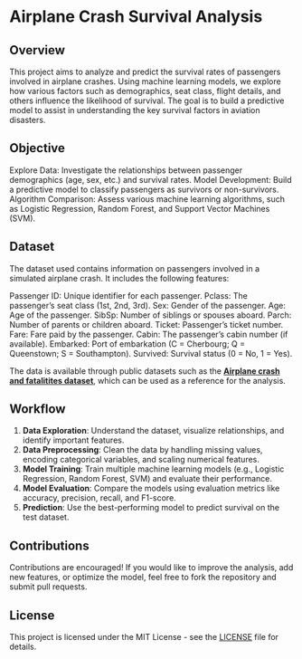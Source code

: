 # Airplane Crash Survival Analysis

## Overview

This project aims to analyze and predict the survival rates of passengers involved in airplane crashes. Using machine learning models, we explore how various factors such as demographics, seat class, flight details, and others influence the likelihood of survival. The goal is to build a predictive model to assist in understanding the key survival factors in aviation disasters.

## Objective
Explore Data: Investigate the relationships between passenger demographics (age, sex, etc.) and survival rates.
Model Development: Build a predictive model to classify passengers as survivors or non-survivors.
Algorithm Comparison: Assess various machine learning algorithms, such as Logistic Regression, Random Forest, and Support Vector Machines (SVM).

## Dataset

The dataset used contains information on passengers involved in a simulated airplane crash. It includes the following features:

Passenger ID: Unique identifier for each passenger.
Pclass: The passenger’s seat class (1st, 2nd, 3rd).
Sex: Gender of the passenger.
Age: Age of the passenger.
SibSp: Number of siblings or spouses aboard.
Parch: Number of parents or children aboard.
Ticket: Passenger’s ticket number.
Fare: Fare paid by the passenger.
Cabin: The passenger’s cabin number (if available).
Embarked: Port of embarkation (C = Cherbourg; Q = Queenstown; S = Southampton).
Survived: Survival status (0 = No, 1 = Yes).

The data is available through public datasets such as the **[Airplane crash and fatalitites dataset](Airplane_Crashes_and_Fatalities_Since_1908.csv")**, which can be used as a reference for the analysis.

## Workflow

1. **Data Exploration**: Understand the dataset, visualize relationships, and identify important features.
2. **Data Preprocessing**: Clean the data by handling missing values, encoding categorical variables, and scaling numerical features.
3. **Model Training**: Train multiple machine learning models (e.g., Logistic Regression, Random Forest, SVM) and evaluate their performance.
4. **Model Evaluation**: Compare the models using evaluation metrics like accuracy, precision, recall, and F1-score.
5. **Prediction**: Use the best-performing model to predict survival on the test dataset.

## Contributions

Contributions are encouraged! If you would like to improve the analysis, add new features, or optimize the model, feel free to fork the repository and submit pull requests.

## License

This project is licensed under the MIT License - see the [LICENSE](LICENSE) file for details.
